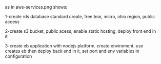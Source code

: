 as in aws-services.png shows:

1-create rds database
standard create, free tear, micro, ohio region, public access

2-create s3 bucket, public acess, enable static hosting, deploy front end in it

3-create eb application with nodejs platform, create enviroment, use creates eb then deploy back end in it, set port and env variables in configuration

